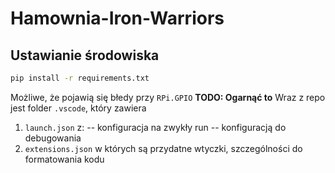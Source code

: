 # Hamownia-Iron-Warriors
## Ustawianie środowiska
```bash
pip install -r requirements.txt
```
Możliwe, że pojawią się błedy przy `RPi.GPIO` **TODO: Ogarnąć to**
Wraz z repo jest folder `.vscode`, który zawiera
1. `launch.json` z:
   -- konfiguracja na zwykły run
   -- konfiguracją do debugowania
2. `extensions.json` w których są przydatne wtyczki, szczególności do formatowania kodu
